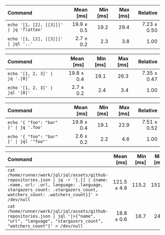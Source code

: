 | Command | Mean [ms] | Min [ms] | Max [ms] | Relative |
|:---|---:|---:|---:|---:|
| `echo '[1, [2], [[3]]]' \| jq 'flatten'` | 19.9 ± 0.5 | 19.2 | 29.4 | 7.23 ± 0.50 |
| `echo '[1, [2], [[3]]]' \| jql '..'` | 2.7 ± 0.2 | 2.3 | 3.8 | 1.00 |

| Command | Mean [ms] | Min [ms] | Max [ms] | Relative |
|:---|---:|---:|---:|---:|
| `echo '[1, 2, 3]' \| jq '.[0]'` | 19.8 ± 0.4 | 19.1 | 26.3 | 7.35 ± 0.47 |
| `echo '[1, 2, 3]' \| jql '[0]'` | 2.7 ± 0.2 | 2.4 | 3.4 | 1.00 |

| Command | Mean [ms] | Min [ms] | Max [ms] | Relative |
|:---|---:|---:|---:|---:|
| `echo '{ "foo": "bar" }' \| jq '.foo'` | 19.8 ± 0.4 | 19.1 | 22.9 | 7.51 ± 0.52 |
| `echo '{ "foo": "bar" }' \| jql '"foo"'` | 2.6 ± 0.2 | 2.2 | 4.6 | 1.00 |

| Command | Mean [ms] | Min [ms] | Max [ms] | Relative |
|:---|---:|---:|---:|---:|
| `cat /home/runner/work/jql/jql/assets/github-repositories.json \| jq -r '[.[] \| {name: .name, url: .url, language: .language, stargazers_count: .stargazers_count, watchers_count: .watchers_count}]' > /dev/null` | 121.5 ± 4.9 | 115.2 | 151.7 | 6.45 ± 0.33 |
| `cat /home/runner/work/jql/jql/assets/github-repositories.json \| jql '\|>{"name", "url", "language", "stargazers_count", "watchers_count"}' > /dev/null` | 18.8 ± 0.6 | 16.7 | 24.9 | 1.00 |

